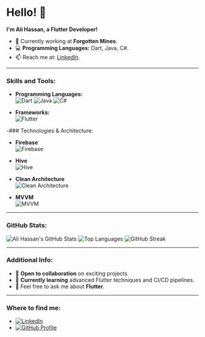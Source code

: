 # Hello! 👋

**I'm Ali Hassan, a Flutter Developer!**

- 🔭 Currently working at **Forgotten Mines**.
- 💻 **Programming Languages:** Dart, Java, C#.
- 📫 Reach me at: [LinkedIn](https://www.linkedin.com/in/ali-hassan-654350197).

---

### Skills and Tools:
- **Programming Languages:**  
  ![Dart](https://img.shields.io/badge/Dart-0175C2?style=flat&logo=dart&logoColor=white) 
  ![Java](https://img.shields.io/badge/Java-007396?style=flat&logo=java&logoColor=white) 
  ![C#](https://img.shields.io/badge/C%23-239120?style=flat&logo=c-sharp&logoColor=white)

- **Frameworks:**  
  ![Flutter](https://img.shields.io/badge/Flutter-02569B?style=flat&logo=flutter&logoColor=white)
  
-### Technologies & Architecture:
- **Firebase**  
  ![Firebase](https://img.shields.io/badge/Firebase-FFCA28?style=flat&logo=firebase&logoColor=black)

- **Hive**  
  ![Hive](https://img.shields.io/badge/Hive-FF9C0C?style=flat&logo=hive&logoColor=white)

- **Clean Architecture**  
  ![Clean Architecture](https://img.shields.io/badge/Clean%20Architecture-2A6?style=flat&logo=clean-architecture&logoColor=white)

- **MVVM**  
  ![MVVM](https://img.shields.io/badge/MVVM-4A90E2?style=flat&logo=architecture&logoColor=white)

---

### GitHub Stats:
![Ali Hassan's GitHub Stats](https://github-readme-stats.vercel.app/api?username=aliashiry&show_icons=true&theme=radical)
![Top Languages](https://github-readme-stats.vercel.app/api/top-langs/?username=aliashiry&layout=compact&theme=radical)
![GitHub Streak](https://github-readme-streak-stats.herokuapp.com/?user=aliashiry&theme=radical)

---

### Additional Info:
- 🚀 **Open to collaboration** on exciting projects.
- 🌱 **Currently learning** advanced Flutter techniques and CI/CD pipelines.
- 💬 Feel free to ask me about **Flutter**.

---

### Where to find me:
- [![LinkedIn](https://img.shields.io/badge/LinkedIn-0A66C2?style=flat&logo=linkedin&logoColor=white)](https://www.linkedin.com/in/ali-hassan-654350197)
- [![GitHub Profile](https://img.shields.io/badge/GitHub-171515?style=flat&logo=github&logoColor=white)](https://github.com/aliashiry)
